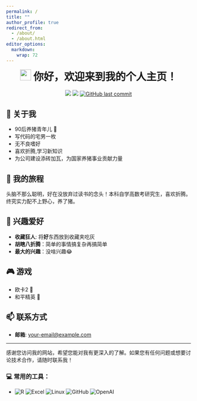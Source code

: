 ```yaml
---
permalink: /
title: ""
author_profile: true
redirect_from: 
  - /about/
  - /about.html
editor_options: 
  markdown: 
    wrap: 72
---
```


<h1 align="center" style="margin-top: 0;">

<img src="https://emojis.slackmojis.com/emojis/images/1531849430/4246/blob-sunglasses.gif?1531849430" width="30"/>
你好，欢迎来到我的个人主页！

</h1>

<p align="center">

<img src="https://img.shields.io/badge/gender-%F0%9F%A4%B5 gentleman-critical"/>
<a href="https://visitorbadge.io/status?path=https%3A%2F%2Fgithub.com%2Ftony2015116%2Ftony2015116.github.io"><img src="https://api.visitorbadge.io/api/visitors?path=https%3A%2F%2Fgithub.com%2Ftony2015116%2Ftony2015116.github.io&amp;countColor=%23f47373&amp;style=flat"/></a>
<a href="#"><img src="https://img.shields.io/github/last-commit/tony2015116/tony2015116.github.io" alt="GitHub last commit"/></a>

</p>

## 🙋 关于我

- 90后养猪青年儿 🐷
- 写代码的宅男一枚
- 无不良嗜好
- 喜欢折腾,学习新知识
- 为公司建设添砖加瓦，为国家养猪事业贡献力量

## 🌱 我的旅程

头脑不那么聪明，好在没放弃过读书的念头！本科自学高数考研究生，喜欢折腾。终究实力配不上野心，养了猪。

## 🎈 兴趣爱好

- **收藏狂人**: 将**好**东西放到收藏夹吃灰
- **胡瞎八折腾**：简单的事情搞复杂再搞简单
- **最大的兴趣**：没啥兴趣😂

## 🎮 游戏
- 欧卡2 🚚
- 和平精英 🔫


## 📫 联系方式

-   **邮箱**: [your-email\@example.com](mailto:your-email@example.com)

------------------------------------------------------------------------

感谢您访问我的网站，希望您能对我有更深入的了解。如果您有任何问题或想要讨论技术合作，请随时联系我！



### 💻 常用的工具：

-   ![R](https://img.shields.io/badge/-R-blue?&logo=R&logoColor=blue&labelColor=5c5c5c&color=1182c3)
    ![Excel](https://img.shields.io/badge/-Excel-blue?logo=microsoftexcel&logoColor=green&labelColor=5c5c5c&color=1182c3)
    ![Linux](https://img.shields.io/badge/-Linux-blue?logo=Linux&labelColor=5c5c5c&color=1182c3)
    ![GitHub](https://img.shields.io/badge/-GitHub-blue?logo=GitHub&labelColor=5c5c5c&color=1182c3)
    ![OpenAI](https://img.shields.io/badge/-ChatGPT-blue?logo=openai&logoColor=green&labelColor=5c5c5c&color=1182c3)




